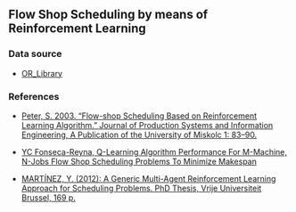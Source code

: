 ## Flow Shop Scheduling by means of Reinforcement Learning

### Data source
 - [OR_Library](http://mistic.heig-vd.ch/taillard/problemes.dir/ordonnancement.dir/ordonnancement.html)

### References
- [Peter, S. 2003. “Flow-shop Scheduling Based on Reinforcement Learning Algorithm.” Journal of Production Systems and Information Engineering, A Publication of the University of Miskolc 1: 83–90.](https://scholar.google.com/scholar_lookup?hl=en&publication_year=2003&pages=83-90&author=S.+Peter&title=Flow-shop+Scheduling+Based+on+Reinforcement+Learning+Algorithm)

-  [YC Fonseca-Reyna, Q-Learning Algorithm Performance For M-Machine, N-Jobs Flow Shop Scheduling Problems To Minimize Makespan](https://scholar.google.com.tw/scholar?hl=zh-TW&as_sdt=0%2C5&q=Q-Learning+Algorithm+Performance+For+M-Machine%2C+N-Job+Flow+Shop+Scheduling+Problems+To+Minimize+Makespan+&btnG=)

- [MARTÍNEZ, Y. (2012): A Generic Multi-Agent Reinforcement Learning Approach for Scheduling Problems. PhD Thesis, Vrije Universiteit Brussel, 169 p.](https://scholar.google.com.tw/scholar?hl=zh-TW&as_sdt=0%2C5&q=A+Generic+Multi-Agent+Reinforcement+Learning+Approach+for+Scheduling+Problems&btnG=)
